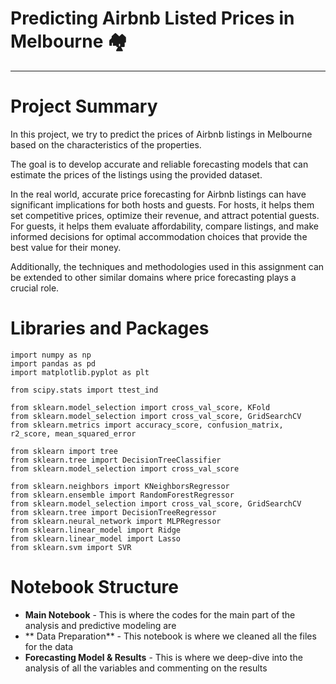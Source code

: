 # Predicting Airbnb Listed Prices in Melbourne 🏘️
---

# Project Summary
In this project, we try to predict the prices of Airbnb listings in Melbourne based on the characteristics of the properties. 

The goal is to develop accurate and reliable forecasting models that can estimate the prices of the listings using the provided dataset. 

In the real world, accurate price forecasting for Airbnb listings can have significant implications for both hosts and guests. For hosts, it helps them set competitive prices, optimize their revenue, and attract potential guests. For guests, it helps them evaluate affordability, compare listings, and make informed decisions for optimal accommodation choices that provide the best value for their money. 

Additionally, the techniques and methodologies used in this assignment can be extended to other similar domains where price forecasting plays a crucial role.


# Libraries and Packages
```
import numpy as np
import pandas as pd
import matplotlib.pyplot as plt

from scipy.stats import ttest_ind

from sklearn.model_selection import cross_val_score, KFold
from sklearn.model_selection import cross_val_score, GridSearchCV
from sklearn.metrics import accuracy_score, confusion_matrix, r2_score, mean_squared_error

from sklearn import tree
from sklearn.tree import DecisionTreeClassifier
from sklearn.model_selection import cross_val_score

from sklearn.neighbors import KNeighborsRegressor
from sklearn.ensemble import RandomForestRegressor
from sklearn.model_selection import cross_val_score, GridSearchCV
from sklearn.tree import DecisionTreeRegressor
from sklearn.neural_network import MLPRegressor
from sklearn.linear_model import Ridge
from sklearn.linear_model import Lasso
from sklearn.svm import SVR
```


# Notebook Structure
- **Main Notebook** - This is where the codes for the main part of the analysis and predictive modeling are
- ** Data Preparation** - This notebook is where we cleaned all the files for the data
- **Forecasting Model & Results** -  This is where we deep-dive into the analysis of all the variables and commenting on the results 
